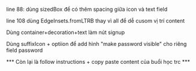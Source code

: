 line 88: dùng sizedBox để có thêm spacing giữa icon và text field


line 108 dùng EdgeInsets.fromLTRB thay vì all để dễ cusom vị trí content

Dùng container+decoration+text làm nút signup

Dùng suffixIcon + optiion để add hình "make password visible" cho riêng field password

*** Còn lại là follow instructions + copy paste content của buổi học trc ***

